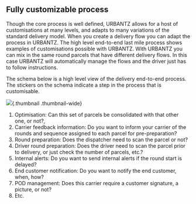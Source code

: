 ---
---

## Fully customizable process
Though the core process is well defined, URBANTZ allows for a host of customisations at many levels, and adapts to many variations of the standard delivery model. When you create a delivery flow you can adapt the process in URBANTZ. The high level end-to-end last mile process shows examples of customisations possible with URBANTZ.
With URBANTZ you can mix in the same round parcels that have different delivery flows. In this case URBANTZ will automatically manage the flows and the driver just has to follow instructions.

The schema below is a high level view of the delivery end-to-end process. The stickers on the schema indicate a step in the process that is customisable.

![](process.jpg){.thumbnail .thumbnail-wide}

1.	Optimisation: Can this set of parcels be consolidated with that other one, or not?, 
2.	Carrier feedback information: Do you want to inform your carrier of the rounds and sequence assigned to each parcel for pre-preparation?
3.	Round preparation: Does the dispatcher need to scan the parcel or not?
4.	Driver round preparation: Does the driver need to scan the parcel prior to delivery, or just check the number of parcels, etc.? 
5.	Internal alerts: Do you want to send internal alerts if the round start is delayed?
6.	End customer notification: Do you want to notify the end customer, when, how?
7.	POD management: Does this carrier require a customer signature, a picture, or not? 
8.	Etc.